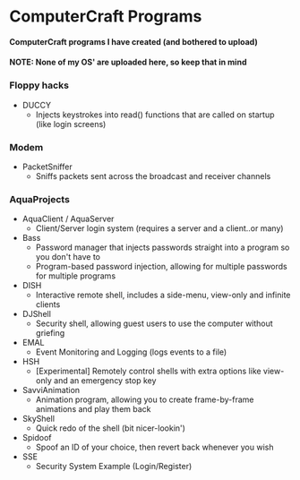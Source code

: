 # ComputerCraft Programs
#### ComputerCraft programs I have created (and bothered to upload)
#### NOTE: None of my OS' are uploaded here, so keep that in mind

### Floppy hacks
- DUCCY
  - Injects keystrokes into read() functions that are called on startup (like login screens)

### Modem
- PacketSniffer
  - Sniffs packets sent across the broadcast and receiver channels

### AquaProjects
- AquaClient / AquaServer
  - Client/Server login system (requires a server and a client..or many)
- Bass
  - Password manager that injects passwords straight into a program so you don't have to
  - Program-based password injection, allowing for multiple passwords for multiple programs
- DISH
  - Interactive remote shell, includes a side-menu, view-only and infinite clients
- DJShell
  - Security shell, allowing guest users to use the computer without griefing
- EMAL
  - Event Monitoring and Logging (logs events to a file)
- HSH
  - [Experimental] Remotely control shells with extra options like view-only and an emergency stop key
- SavviAnimation
  - Animation program, allowing you to create frame-by-frame animations and play them back
- SkyShell
  - Quick redo of the shell (bit nicer-lookin')
- Spidoof
  - Spoof an ID of your choice, then revert back whenever you wish
- SSE
  - Security System Example (Login/Register)
